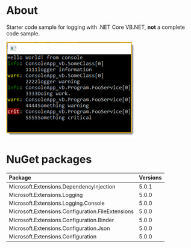 ﻿# About 

Starter code sample for logging with .NET Core VB.NET, **not** a complete code sample.

![screen](assets/log1.png)

# NuGet packages

| Package  | Versions  |
|:-------------|:---|
| Microsoft.Extensions.DependencyInjection  |5.0.1   |
| Microsoft.Extensions.Logging  | 5.0.0  |
| Microsoft.Extensions.Logging.Console  |5.0.0   |
| Microsoft.Extensions.Configuration.FileExtensions  |5.0.0   |
| Microsoft.Extensions.Configuration.Binder   |5.0.0   |
| Microsoft.Extensions.Configuration.Json   |5.0.0   |
| Microsoft.Extensions.Configuration   |5.0.0   |